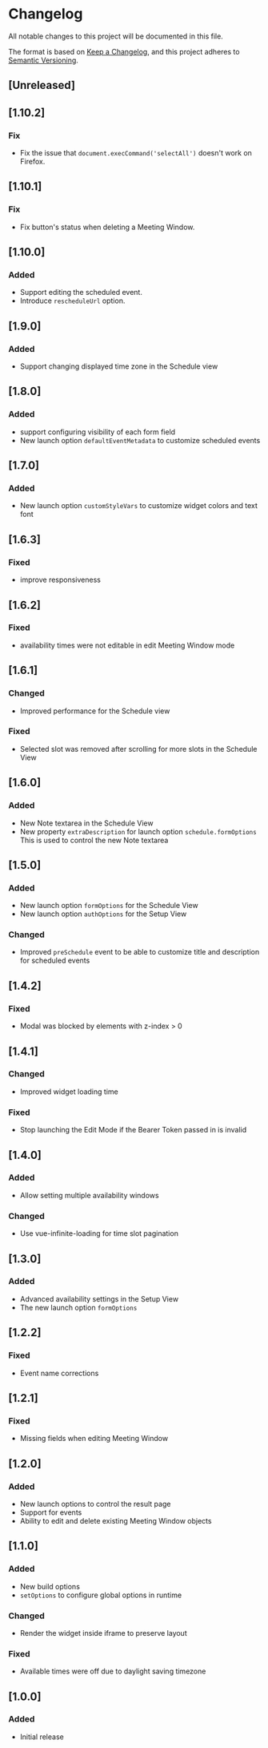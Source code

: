# Changelog

All notable changes to this project will be documented in this file.

The format is based on [Keep a Changelog](https://keepachangelog.com/en/1.0.0/),
and this project adheres to [Semantic Versioning](https://semver.org/spec/v2.0.0.html).

## [Unreleased]



## [1.10.2]
### Fix

- Fix the issue that `document.execCommand('selectAll')` doesn't work on Firefox.

## [1.10.1]
### Fix

- Fix button's status when deleting a Meeting Window.

## [1.10.0]
### Added

- Support editing the scheduled event.
- Introduce `rescheduleUrl` option.

## [1.9.0]

### Added

- Support changing displayed time zone in the Schedule view

## [1.8.0]

### Added

- support configuring visibility of each form field
- New launch option `defaultEventMetadata` to customize scheduled events

## [1.7.0]

### Added

- New launch option `customStyleVars` to customize widget colors and text font

## [1.6.3]

### Fixed

- improve responsiveness

## [1.6.2]

### Fixed

- availability times were not editable in edit Meeting Window mode

## [1.6.1]

### Changed

- Improved performance for the Schedule view

### Fixed

- Selected slot was removed after scrolling for more slots in the Schedule View


## [1.6.0]

### Added

- New Note textarea in the Schedule View
- New property `extraDescription` for launch option `schedule.formOptions`
  This is used to control the new Note textarea

## [1.5.0]

### Added

- New launch option `formOptions` for the Schedule View
- New launch option `authOptions` for the Setup View

### Changed

- Improved `preSchedule` event to be able to customize title and description
  for scheduled events

## [1.4.2]

### Fixed
- Modal was blocked by elements with z-index > 0

## [1.4.1]

### Changed
- Improved widget loading time

### Fixed
- Stop launching the Edit Mode if the Bearer Token passed in is invalid

## [1.4.0]

### Added
- Allow setting multiple availability windows

### Changed
- Use vue-infinite-loading for time slot pagination

## [1.3.0]

### Added
- Advanced availability settings in the Setup View
- The new launch option `formOptions`

## [1.2.2]

### Fixed
- Event name corrections

## [1.2.1]

### Fixed
- Missing fields when editing Meeting Window

## [1.2.0]

### Added
- New launch options to control the result page
- Support for events
- Ability to edit and delete existing Meeting Window objects

## [1.1.0]

### Added
- New build options
- `setOptions` to configure global options in runtime

### Changed
- Render the widget inside iframe to preserve layout

### Fixed
- Available times were off due to daylight saving timezone

## [1.0.0]

### Added
- Initial release
